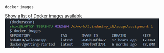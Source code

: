 ```
docker images
```
Show a list of Docker images available
<img src="assignment-1/screenshots/s1.PNG">
